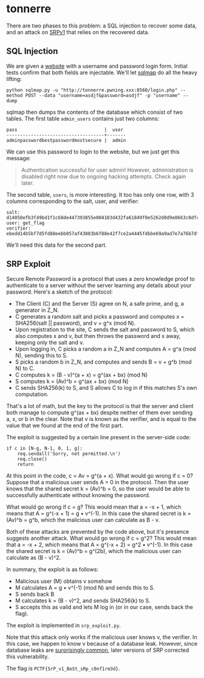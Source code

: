 # tonnerre
There are two phases to this problem: a SQL injection to recover some data, and an attack on [SRPv1](https://en.wikipedia.org/wiki/Secure_Remote_Password_protocol) that relies on the recovered data.

## SQL Injection
We are given a [website](http://tonnerre.pwning.xxx:8560/) with a username and password login form. Initial tests confirm that both fields are injectable. We'll let [sqlmap](http://sqlmap.org) do all the heavy lifting:

```
python sqlmap.py -u "http://tonnerre.pwning.xxx:8560/login.php" --method POST --data "username=asdjf&password=asdjf" -p "username" --dump
```

sqlmap then dumps the contents of the database which consist of two tables. The first table `admin_users` contains just two columns:

```
pass                                |  user
------------------------------------+-------
adminpasswordbestpasswordmostsecure |  admin
```

We can use this password to login to the website, but we just get this message: 

> Authentication successful for user admin! However, administration is disabled right now due to ongoing hacking attempts. Check again later.

The second table, `users`, is more interesting. It too has only one row, with 3 columns corresponding to the salt, user, and verifier:

```
salt: d14058efb3f49bd1f1c68de447393855e004103d432fa61849f0e5262d0d9e8663c0dfcb877d40ea6de6b78efd064bdd02f6555a90d92a8a5c76b28b9a785fd861348af8a7014f4497a5de5d0d703a24ff9ec9b5c1ff8051e3825a0fc8a433296d31cf0bd5d21b09c8cd7e658f2272744b4d2fb63d4bccff8f921932a2e81813
user: get_flag
verifier: ebedd14b5bf7d5fd88eebb057af43803b6f88e42f7ce2a4445fdbbe69a9ad7e7a76b7df4a4e79cefd61ea0c4f426c0261acf5becb5f79cdf916d684667b6b0940b4ac2f885590648fbf2d107707acb38382a95bea9a89fb943a5c1ef6e6d064084f8225eb323f668e2c3174ab7b1dbfce831507b33e413b56a41528b1c850e59
```
We'll need this data for the second part.

## SRP Exploit
Secure Remote Password is a protocol that uses a zero knowledge proof to authenticate to a server without the server learning any details about your password. Here's a sketch of the protocol:

* The Client (C) and the Server (S) agree on N, a safe prime, and g, a generator in Z_N.
* C generates a random salt and picks a password and computes x = SHA256(salt || password), and v = g^x (mod N).
* Upon registration to the site, C sends the salt and password to S, which also computes x and v, but then throws the password and x away, keeping only the salt and v.
* Upon logging in, C picks a random a in Z_N and computes A = g^a (mod N), sending this to S.
* S picks a random b in Z_N, and computes and sends B = v + g^b (mod N) to C.
* C computes k = (B - v)^(a + x) = g^(ax + bx) (mod N)
* S computes k = (Av)^b = g^(ax + bx) (mod N)
* C sends SHA256(k) to S, and S allows C to log in if this matches S's own computation.

That's a lot of math, but the key to the protocol is that the server and client both manage to compute g^(ax + bx) despite neither of them ever sending a, x, or b in the clear. Note that v is known as the verifier, and is equal to the value that we found at the end of the first part.

The exploit is suggested by a certain line present in the server-side code:

```
if c in [N-g, N-1, 0, 1, g]:
	req.sendall('Sorry, not permitted.\n')
	req.close()
	return
```

At this point in the code, c = Av = g^(a + x). What would go wrong if c = 0? Suppose that a malicious user sends A = 0 in the protocol. Then the user knows that the shared secret k = (Av)^b = 0, so the user would be able to successfully authenticate without knowing the password.

What would go wrong if c = g? This would mean that a = -x + 1, which means that A = g^(-x + 1) = g • v^(-1). In this case the shared secret is k = (Av)^b = g^b, which the malicious user can calculate as B - v. 

Both of these attacks are prevented by the code above, but it's presence suggests another attack. What would go wrong if c = g^2? This would mean that a = -x + 2, which means that A = g^(-x + 2) = g^2 • v^(-1). In this case the shared secret is k = (Av)^b = g^(2b), which the malicious user can calculate as (B - v)^2.

In summary, the exploit is as follows:

* Malicious user (M) obtains v somehow
* M calculates A = g • v^(-1) (mod N) and sends this to S.
* S sends back B
* M calculates k = (B - v)^2, and sends SHA256(k) to S.
* S accepts this as valid and lets M log in (or in our case, sends back the flag).

The exploit is implemented in `srp_exploit.py`. 

Note that this attack only works if the malicious user knows v, the verifier. In this case, we happen to know v because of a database leak. However, since database leaks are [surprisingly common](http://arstechnica.com/gaming/2012/08/hackers-collect-significant-account-details-from-blizzard-servers/), later versions of SRP corrected this vulnerability.

The flag is `PCTF{SrP_v1_BeSt_sRp_c0nf1rm3d}`.
